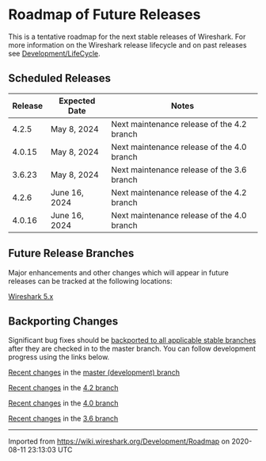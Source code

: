 # Roadmap of Future Releases

This is a tentative roadmap for the next stable releases of Wireshark. For more information on the Wireshark release lifecycle and on past releases see [Development/LifeCycle](/Development/LifeCycle).

## Scheduled Releases

| **Release** | **Expected Date** | **Notes** |
|-------------|-------------------|-----------|
| 4.2.5 | May 8, 2024 | Next maintenance release of the 4.2 branch |
| 4.0.15 | May 8, 2024 | Next maintenance release of the 4.0 branch |
| 3.6.23 | May 8, 2024 | Next maintenance release of the 3.6 branch |
| 4.2.6 | June 16, 2024 | Next maintenance release of the 4.2 branch |
| 4.0.16 | June 16, 2024 | Next maintenance release of the 4.0 branch |

## Future Release Branches

Major enhancements and other changes which will appear in future releases can be tracked at the following locations:

[Wireshark 5.x](https://gitlab.com/wireshark/wireshark/-/milestones/4)

## Backporting Changes

Significant bug fixes should be [backported to all applicable stable branches](/Development/SubmittingPatches#backporting-a-change-to-a-release-branch) after they are checked in to the master branch. You can follow development progress using the links below.

[Recent changes](https://gitlab.com/wireshark/wireshark/commits/master) in the [master (development) branch](https://gitlab.com/wireshark/wireshark/-/tree/master)

[Recent changes](https://gitlab.com/wireshark/wireshark/commits/release-4.2) in the [4.2 branch](https://gitlab.com/wireshark/wireshark/-/tree/release-4.2)

[Recent changes](https://gitlab.com/wireshark/wireshark/commits/release-4.0) in the [4.0 branch](https://gitlab.com/wireshark/wireshark/-/tree/release-4.0)

[Recent changes](https://gitlab.com/wireshark/wireshark/commits/release-3.6) in the [3.6 branch](https://gitlab.com/wireshark/wireshark/-/tree/release-3.6)

---

Imported from <https://wiki.wireshark.org/Development/Roadmap> on 2020-08-11 23:13:03 UTC
